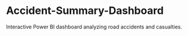 # Accident-Summary-Dashboard
Interactive Power BI dashboard analyzing road accidents and casualties.
